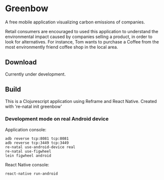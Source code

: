 # Greenbow

A free mobile application visualizing carbon emissions of companies.

Retail consumers are encouraged to used this application to understand the environmental impact caused by companies selling a product, in order to look for alternatives. For instance, Tom wants to purchase a Coffee from the most environmently friend coffee shop in the local area.

## Download

Currently under development.

## Build

This is a Clojurescript application using Reframe and React Native.
Created with 're-natal init greenbow'

### Development mode on real Android device

Application console:
```
adb reverse tcp:8081 tcp:8081
adb reverse tcp:3449 tcp:3449
re-natal use-android-device real
re-natal use-figwheel
lein figwheel android
```

React Native console:
```
react-native run-android
```
